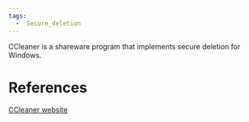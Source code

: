 ```yaml
---
tags:
  -  Secure_deletion
---
```

CCleaner is a shareware program that implements secure deletion for
Windows.

# References

[CCleaner website](http://www.ccleaner.com/)

